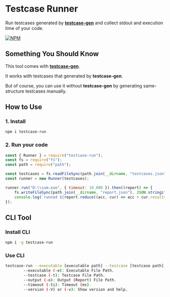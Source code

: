 # Testcase Runner

Run testcases generated by [**testcase-gen**](https://github.com/JacobLinCool/testcase-gen) and collect stdout and execution time of your code.

 [![NPM](https://img.shields.io/npm/v/testcase-run.svg?style=flat)](https://www.npmjs.com/package/testcase-run)

## Something You Should Know

This tool comes with [**testcase-gen**](https://github.com/JacobLinCool/testcase-gen).

It works with testcases that generated by **testcase-gen**.

But of course, you can use it without **testcase-gen** by generating same-structure testcases manually.

## How to Use

### 1. Install

```bash
npm i testcase-run
```

### 2. Run your code

```javascript
const { Runner } = require("testcase-run");
const fs = require("fs");
const path = require("path");

const testcases = fs.readFileSync(path.join(__dirname, "testcases.json"), "utf-8");
const runner = new Runner(testcases);

runner.run("D:\\sum.exe", { timeout: 10_000 }).then((report) => {
    fs.writeFileSync(path.join(__dirname, "report.json"), JSON.stringify(report, null, 2), "utf-8");
    console.log(`runned ${report.reduce((acc, cur) => acc + cur.results.length, 0)} testcases`);
});
```

## CLI Tool

### Install CLI

```bash
npm i -g testcase-run
```

### Use CLI

```bash
testcase-run --executable [executable path] --testcase [testcase path] --output [output path] --timeout [timeout]
        --executable (-e): Executable File Path.
        --testcase (-t): Testcase File Path.
        --output (-o): Output (Report) File Path.
        --timeout (-ti): Timeout (ms).
        --version (-V) or (-v): Show version and help.
```

